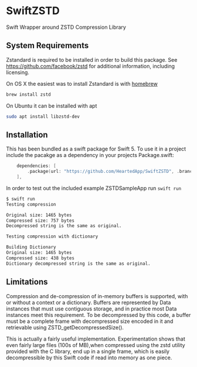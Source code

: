 # SwiftZSTD
Swift Wrapper around ZSTD Compression Library

## System Requirements

Zstandard is required to be installed in order to build this package. See https://github.com/facebook/zstd for additional information, including licensing.

On OS X the easiest was to install Zstandard is with [homebrew](https://brew.sh)
```sh
brew install zstd
```

On Ubuntu it can be installed with apt
```sh
sudo apt install libzstd-dev
```

## Installation

This has been bundled as a swift package for Swift 5. To use it in a project include the pacakge as a dependency in your projects Package.swift:

```swift
    dependencies: [
        .package(url: "https://github.com/HeartedApp/SwiftZSTD", .branch("master"))
    ],
```

In order to test out the included example ZSTDSampleApp run `swift run` 

```sh
$ swift run
Testing compression

Original size: 1465 bytes
Compressed size: 757 bytes
Decompressed string is the same as original.

Testing compression with dictionary

Building Dictionary
Original size: 1465 bytes
Compressed size: 438 bytes
Dictionary decompressed string is the same as original.
```

## Limitations

Compression and de-compression of in-memory buffers is supported, with or without a context or a dictionary.  Buffers are represented by Data instances that must use contiguous storage, and in practice most Data instances meet this requirement.  To be decompressed by this code, a buffer must be a complete frame with decompressed size encoded in it and retrievable using ZSTD_getDecompressedSize().  

This is actually a fairly useful implementation.  Experimentation shows that even fairly large files (100s of MB),when compressed using the zstd utility provided with the C library, end up in a single frame, which is easily decompressible by this Swift code if read into memory as one piece.